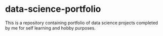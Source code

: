 # data-science-portfolio
This is a repository containing portfolio of data science projects completed by me for self learning and hobby purposes. 

